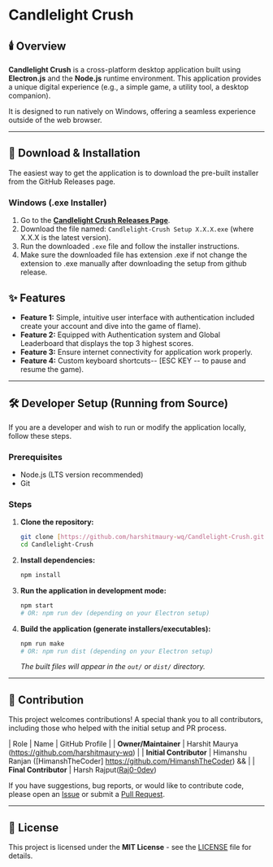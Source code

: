 # Candlelight Crush

## 🕯️ Overview

**Candlelight Crush** is a cross-platform desktop application built using **Electron.js** and the **Node.js** runtime environment. This application provides a unique digital experience (e.g., a simple game, a utility tool, a desktop companion).

It is designed to run natively on Windows, offering a seamless experience outside of the web browser.

---

## 🚀 Download & Installation

The easiest way to get the application is to download the pre-built installer from the GitHub Releases page.

### Windows (.exe Installer)

1.  Go to the **[Candlelight Crush Releases Page](https://github.com/harshitmaury-wq/Candlelight-Crush/releases)**.
2.  Download the file named: `Candlelight-Crush Setup X.X.X.exe` (where X.X.X is the latest version).
3.  Run the downloaded `.exe` file and follow the installer instructions.
4.  Make sure the downloaded file has extension .exe if not change the extension to .exe manually after downloading the setup from github release.


## ✨ Features

* **Feature 1:** Simple, intuitive user interface with authentication included create your account and dive into the game of flame).
* **Feature 2:** Equipped with Authentication system and Global Leaderboard that displays the top 3 highest scores.
* **Feature 3:** Ensure internet connectivity for application work properly.
* **Feature 4:** Custom keyboard shortcuts-- [ESC KEY -- to pause and resume the game).

---

## 🛠️ Developer Setup (Running from Source)

If you are a developer and wish to run or modify the application locally, follow these steps.

### Prerequisites

* Node.js (LTS version recommended)
* Git

### Steps

1.  **Clone the repository:**
    ```bash
    git clone [https://github.com/harshitmaury-wq/Candlelight-Crush.git](https://github.com/harshitmaury-wq/Candlelight-Crush.git)
    cd Candlelight-Crush
    ```

2.  **Install dependencies:**
    ```bash
    npm install
    ```

3.  **Run the application in development mode:**
    ```bash
    npm start
    # OR: npm run dev (depending on your Electron setup)
    ```

4.  **Build the application (generate installers/executables):**
    ```bash
    npm run make
    # OR: npm run dist (depending on your Electron setup)
    ```
    *The built files will appear in the `out/` or `dist/` directory.*
---

## 🤝 Contribution
This project welcomes contributions! A special thank you to all contributors, including those who helped with the initial setup and PR process.

| Role | Name | GitHub Profile |
| **Owner/Maintainer** | Harshit Maurya (https://github.com/harshitmaury-wq) |
| **Initial Contributor** | Himanshu Ranjan ([HimanshTheCoder] https://github.com/HimanshTheCoder) && |
| **Final Contributor** |  Harsh Rajput([Raj0-0dev](https://github.com/Raj0-0dev))

If you have suggestions, bug reports, or would like to contribute code, please open an [Issue](https://github.com/harshitmaury-wq/Candlelight-Crush/issues) or submit a [Pull Request](https://github.com/harshitmaury-wq/Candlelight-Crush/pulls).

---

## 📄 License

This project is licensed under the **MIT License** - see the [LICENSE](LICENSE) file for details.
